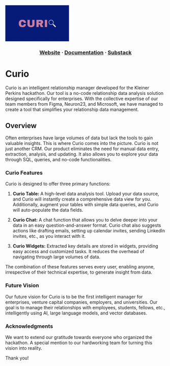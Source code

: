 <img src="https://github.com/Curio-IRM/.github/blob/main/profile/curio.png" alt="Curio" width="200">

<html>
  <h3 align="center">
  <a href="https://fellows.kleinerperkins.com/">Website</a>
  <span> · </span>
  <a href="https://fellows.kleinerperkins.com/">Documentation</a>
  <span> · </span>
  <a href="https://fellows.kleinerperkins.com/">Substack</a>
  </h3>
</html>

# Curio
Curio is an intelligent relationship manager developed for the Kleiner Perkins hackathon. Our tool is a no-code relationship data analysis solution designed specifically for enterprises. With the collective expertise of our team members from Figma, Neuron23, and Microsoft, we have managed to create a tool that simplifies your relationship data management.

## Overview
Often enterprises have large volumes of data but lack the tools to gain valuable insights. This is where Curio comes into the picture. Curio is not just another CRM. Our product eliminates the need for manual data entry, extraction, analysis, and updating. It also allows you to explore your data through SQL, queries, and no-code functionalities.

### Curio Features
Curio is designed to offer three primary functions:

1. **Curio Table:** A high-level data analysis tool. Upload your data source, and Curio will instantly create a comprehensive data view for you. Additionally, augment your tables with simple data queries, and Curio will auto-populate the data fields.

2. **Curio Chat:** A chat function that allows you to delve deeper into your data in an easy question-and-answer format. Curio chat also suggests actions like drafting emails, setting up calendar invites, sending LinkedIn invites, etc., as you interact with it. 

3. **Curio Widgets:** Extracted key details are stored in widgets, providing easy access and customized tasks. It reduces the overhead of navigating through large volumes of data.

The combination of these features serves every user, enabling anyone, irrespective of their technical expertise, to generate insight from data.

### Future Vision
Our future vision for Curio is to be the first intelligent manager for enterprises, venture capital companies, employers, and universities. Our goal is to manage their relationships with employees, students, fellows, etc., intelligently using AI, large language models, and vector databases.

### Acknowledgments
We want to extend our gratitude towards everyone who organized the hackathon. A special mention to our hardworking team for turning this vision into reality.

Thank you!

